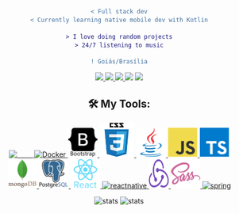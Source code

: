 <center>


```diff
< Full stack dev
< Currently learning native mobile dev with Kotlin

> I love doing random projects
> 24/7 listening to music

! Goiás/Brasília
```
<p align="center">
  
  <a target="_blank" href="https://twitter.com/andr30z/">
    <img src="https://img.shields.io/twitter/follow/andr30z?color=1DA1F2&logo=twitter&style=for-the-badge&label=twitter"/>
  </a>
  <a target="_blank" href="https://www.instagram.com/andr30z"><img src="https://img.shields.io/badge/Instagram-E4405F?style=for-the-badge&logo=instagram&logoColor=white">
  </a>  
  <a target="_blank" href="https://www.linkedin.com/in/andreluiz1015">
    <img src="https://img.shields.io/badge/LinkedIn-307cc5?style=for-the-badge&logo=linkedin&logoColor=white&color=004182"/>
  </a>
  <a href="mailto:andrelp1015@gmail.com"><img src="https://img.shields.io/badge/-Gmail-%23333?style=for-the-badge&logo=gmail&logoColor=white" target="_blank"></a>
 <a href="https://open.spotify.com/playlist/2hsCMNOEAIegXk3xm5eo6n" target="_blank"><img src="https://img.shields.io/badge/Spotify-1ED760?&style=for-the-badge&logo=spotify&logoColor=white"target="_blank"></a>
</p>

## 🛠 **My Tools:**
<p align="center"> 
  <a href="https://aws.amazon.com/pt" target="_blank"> <img style="color: #fff" src="https://cdn.jsdelivr.net/gh/devicons/devicon/icons/amazonwebservices/amazonwebservices-plain-wordmark.svg" alt="AWS" width="80" height="80"/> </a> 
   <a href="https://www.docker.com" target="_blank"><img width="70" height="70" src="https://cdn.jsdelivr.net/gh/devicons/devicon/icons/docker/docker-original-wordmark.svg" alt="Docker" /> </a> 
 <a href="https://getbootstrap.com" target="_blank"> <img src="https://raw.githubusercontent.com/devicons/devicon/master/icons/bootstrap/bootstrap-plain-wordmark.svg" alt="bootstrap" width="60" height="60"/> </a> 
 <a href="https://www.w3schools.com/css/" target="_blank"> <img src="https://raw.githubusercontent.com/devicons/devicon/master/icons/css3/css3-original-wordmark.svg" alt="css3" width="70" height="70"/> </a> </a> <a href="https://www.java.com" target="_blank"> <img src="https://raw.githubusercontent.com/devicons/devicon/master/icons/java/java-original.svg" alt="java" width="60" height="60"/> </a> <a href="https://developer.mozilla.org/en-US/docs/Web/JavaScript" target="_blank"> <img src="https://raw.githubusercontent.com/devicons/devicon/master/icons/javascript/javascript-original.svg" alt="javascript" width="60" height="60"/> </a><a href="https://www.typescriptlang.org/" target="_blank"> <img src="https://raw.githubusercontent.com/devicons/devicon/master/icons/typescript/typescript-original.svg" alt="typescript" width="60" height="60"/> </a> <a href="https://www.mongodb.com/" target="_blank"> <img src="https://raw.githubusercontent.com/devicons/devicon/master/icons/mongodb/mongodb-original-wordmark.svg" alt="mongodb" width="60" height="60"/> </a> <a href="https://www.postgresql.org" target="_blank"> <img src="https://raw.githubusercontent.com/devicons/devicon/master/icons/postgresql/postgresql-original-wordmark.svg" alt="postgresql" width="60" height="60"/> </a> <a href="https://reactjs.org/" target="_blank"> <img src="https://raw.githubusercontent.com/devicons/devicon/master/icons/react/react-original-wordmark.svg" alt="react" width="60" height="60"/> </a> <a href="https://reactnative.dev/" target="_blank"> <img src="https://reactnative.dev/img/header_logo.svg" alt="reactnative" width="60" height="60"/> </a> <a href="https://redux.js.org" target="_blank"> <img src="https://raw.githubusercontent.com/devicons/devicon/master/icons/redux/redux-original.svg" alt="redux" width="40" height="60"/> </a> <a href="https://sass-lang.com" target="_blank"> <img src="https://raw.githubusercontent.com/devicons/devicon/master/icons/sass/sass-original.svg" alt="sass" width="60" height="60"/> </a> <a href="https://spring.io/" target="_blank"> <img src="https://www.vectorlogo.zone/logos/springio/springio-icon.svg" alt="spring" width="60" height="60"/> </a> 
 </p>
 <p align="center">
  <span>
    <img src="https://github-readme-stats-andr30z.vercel.app/api?username=andr30z&show_icons=true&theme=algolia&hide=stars,issues" alt="stats" height="180em" width="48%" />
  </span>
  <span>
    <img src="https://github-readme-stats-andr30z.vercel.app/api/top-langs?username=andr30z&layout=compact&show_icons=true&theme=algolia" alt="stats" height="180em" width="48%" />
  </span>
</p>

</center>
